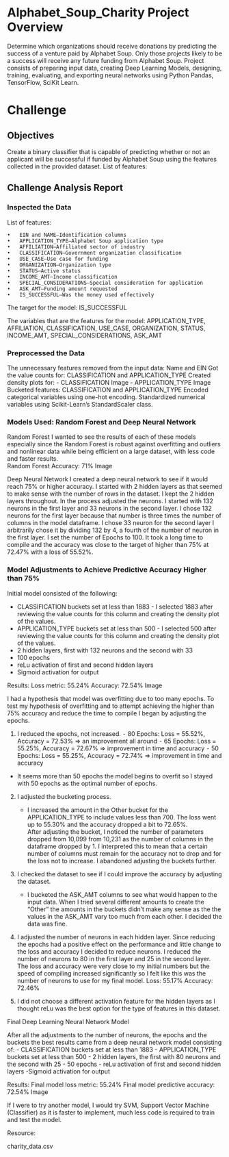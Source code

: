 # Alphabet_Soup_Charity Project Overview

Determine which organizations should receive donations by predicting the success of a venture paid by Alphabet Soup. Only those projects likely to be a success will receive any future funding from Alphabet Soup. Project consists of preparing input data, creating Deep Learning Models, designing, training, evaluating, and exporting neural networks using Python Pandas, TensorFlow, SciKit Learn.


# Challenge

## Objectives
Create a binary classifier that is capable of predicting whether or not an applicant will be successful if funded by Alphabet Soup using the features collected in the provided dataset.  List of features:

## Challenge Analysis Report

### Inspected the Data
List of features:

	•	EIN and NAME—Identification columns
	•	APPLICATION_TYPE—Alphabet Soup application type
	•	AFFILIATION—Affiliated sector of industry
	•	CLASSIFICATION—Government organization classification
	•	USE_CASE—Use case for funding
	•	ORGANIZATION—Organization type
	•	STATUS—Active status
	•	INCOME_AMT—Income classification
	•	SPECIAL_CONSIDERATIONS—Special consideration for application
	•	ASK_AMT—Funding amount requested
	•	IS_SUCCESSFUL—Was the money used effectively

The target for the model: IS_SUCCESSFUL

The variables that are the features for the model:  APPLICATION_TYPE, AFFILIATION, CLASSIFICATION, USE_CASE, ORGANIZATION, STATUS, INCOME_AMT, SPECIAL_CONSIDERATIONS, ASK_AMT

### Preprocessed the Data

The unnecessary features removed from the input data: Name and EIN
Got the value counts for:  CLASSIFICATION and APPLICATION_TYPE 
Created density plots for:
	- CLASSIFICATION Image
	- APPLICATION_TYPE Image
Bucketed features: CLASSIFICATION and APPLICATION_TYPE
Encoded categorical variables using one-hot encoding. 
Standardized numerical variables using Scikit-Learn’s StandardScaler class.

### Models Used: Random Forest and Deep Neural Network

Random Forest
I wanted to see the results of each of these models especially since the Random Forest is robust against overfitting and outliers and nonlinear data while being efficient on a large dataset, with less code and faster results.	
Random Forest Accuracy: 71% Image

Deep Neural Network
I created a deep neural network to see if it would reach 75% or higher accuracy.
I started with 2 hidden layers as that seemed to make sense with the number of rows in the dataset.  I kept the 2 hidden layers throughout.  In the process adjusted the neurons.
I started with 132 neurons in the first layer and 33 neurons in the second layer.  I chose 132 neurons for the first layer because that number is three times the number of columns in the model dataframe.  I chose 33 neuron for the second layer I arbitrarily chose it by dividing 132 by 4, a fourth of the number of neuron in the first layer.  I set the number of Epochs to 100.  It took a long time to compile and the accuracy was close to the target of higher than 75% at 72.47% with a loss of 55.52%.  
	

### Model Adjustments to Achieve Predictive Accuracy Higher than 75%

Initial model consisted of  the following:

- CLASSIFICATION buckets set at less than 1883 - I selected 1883 after reviewing the value counts for this column and creating the density plot of the values.
- APPLICATION_TYPE buckets set at less than 500 - I selected 500 after reviewing the value counts for this column and creating the density plot of the values.
- 2 hidden layers, first with 132 neurons and the second with 33
- 100 epochs
- reLu activation of first and second hidden layers
- Sigmoid activation for output

Results:
Loss metric: 55.24%	Accuracy: 72.54% 
Image


I had a hypothesis that model was overfitting due to too many epochs. To test my hypothesis of overfitting and to attempt achieving the higher than 75% accuracy and reduce the time to compile I began by adjusting the epochs.
		
1. I reduced the epochs, not increased.
	⁃	80 Epochs: Loss = 55.52%, Accuracy = 72.53%  => an improvement all around
	⁃	65 Epochs: Loss = 55.25%, Accuracy = 72.67%  => improvement in time and accuracy
	⁃	50 Epochs: Loss = 55.25%, Accuracy = 72.74%  => improvement in time and accuracy
  
* It seems more than 50 epochs the model begins to overfit so I stayed with 50 epochs as the optimal number of epochs.

2. I adjusted the bucketing process.
	- I increased the amount in the Other bucket for the APPLICATION_TYPE to include values less than 700.  The loss went up to 55.30% and the accuracy dropped a bit to 72.65%.  
After adjusting the bucket, I noticed the number of parameters dropped from 10,099 from 10,231 as the number of columns in the dataframe dropped by 1.  I interpreted this to mean that a certain number of columns must remain for the accuracy not to drop and for the loss not to increase.  I abandoned adjusting the buckets further.

3. I checked the dataset to see if I could improve the accuracy by adjusting the dataset.
	- I bucketed the ASK_AMT columns to see what would happen to the input data.  When I tried several different amounts to create the “Other” the amounts in the buckets didn’t make any sense as the the values in the ASK_AMT vary too much from each other.  I decided the data was fine.
  
4. I adjusted the number of neurons in each hidden layer.  Since reducing the epochs had a positive effect on the performance and little change to the loss and accuracy I decided to reduce neurons.
	I reduced the number of neurons to 80 in the first layer and 25 in the second layer.
	The loss and accuracy were very close to my initial numbers but the speed of compiling increased significantly so I felt like this was the number of neurons to use for my final model. Loss: 55.17%  Accuracy: 72.46%
		
5. I did not choose a different activation feature for the hidden layers as I thought reLu was the best option for the type of features in this dataset.


Final Deep Learning Neural Network Model

After all the adjustments to the number of neurons, the epochs and the buckets the best results came from a deep neural network model consisting of:
	- CLASSIFICATION buckets set at less than 1883
	- APPLICATION_TYPE buckets set at less than 500
	- 2 hidden layers, the first with 80 neurons and the second with 25
	- 50 epochs
	- reLu activation of first and second hidden layers
	-Sigmoid activation for output

Results:
Final model loss metric: 55.24%	Final model predictive accuracy: 72.54% Image

If I were to try another model, I would try SVM, Support Vector Machine (Classifier) as it is faster to implement, much less code is required to train and test the model.


Resource:

charity_data.csv
